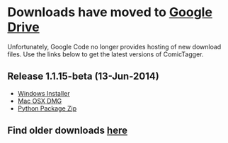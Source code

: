 # Downloads have moved to [Google Drive](https://googledrive.com/host/0Bw4IursaqWhhOHF6Wk9ab3FkejQ/) #
Unfortunately, Google Code no longer provides hosting of new download files.  Use the links below to get the latest versions of ComicTagger.

## Release 1.1.15-beta (13-Jun-2014) ##
  * [Windows Installer](https://googledrive.com/host/0Bw4IursaqWhhOHF6Wk9ab3FkejQ/1.1.15-beta/ComicTagger%20v1.1.15-beta.exe)
  * [Mac OSX DMG](https://googledrive.com/host/0Bw4IursaqWhhOHF6Wk9ab3FkejQ/1.1.15-beta/ComicTagger-1.1.15-beta.dmg)
  * [Python Package Zip](https://googledrive.com/host/0Bw4IursaqWhhOHF6Wk9ab3FkejQ/1.1.15-beta/comictagger-1.1.15-beta.zip)


## Find older downloads [here](https://code.google.com/p/comictagger/downloads/list) ##